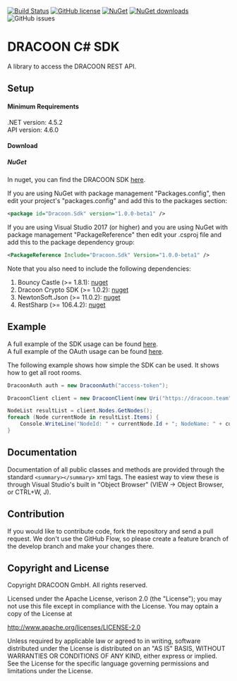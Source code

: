 [![Build Status](https://travis-ci.org/dracoon/dracoon-csharp-sdk.svg?branch=master)](https://travis-ci.org/dracoon/)
[![GitHub license](https://img.shields.io/github/license/dracoon/dracoon-csharp-sdk.svg)](http://www.apache.org/licenses/LICENSE-2.0)
[![NuGet](https://img.shields.io/nuget/v/Dracoon.Sdk.svg)](https://www.nuget.org/packages/Dracoon.Sdk/)
[![NuGet downloads](https://img.shields.io/nuget/dt/Dracoon.Sdk.svg?label=nuget-downloads&colorB=F03C20)](https://www.nuget.org/packages/Dracoon.Sdk/)
![GitHub issues](https://img.shields.io/github/issues-raw/dracoon/dracoon-csharp-sdk.svg)
# DRACOON C# SDK

A library to access the DRACOON REST API.

## Setup

#### Minimum Requirements

.NET version: 4.5.2\
API version: 4.6.0

#### Download

##### NuGet
In nuget, you can find the DRACOON SDK [here](https://www.nuget.org/packages/Dracoon.Sdk/).

If you are using NuGet with package management "Packages.config", then edit your project's "packages.config" and add this to the packages section:
```xml
<package id="Dracoon.Sdk" version="1.0.0-beta1" />
```
If you are using Visual Studio 2017 (or higher) and you are using NuGet with package management "PackageReference" then edit your .csproj file and add this to the package dependency group:
```xml
<PackageReference Include="Dracoon.Sdk" Version="1.0.0-beta1" />
```

Note that you also need to include the following dependencies:
1. Bouncy Castle (>= 1.8.1): [nuget](https://www.nuget.org/packages/BouncyCastle/)
2. Dracoon Crypto SDK (>= 1.0.2): [nuget](https://www.nuget.org/packages/Dracoon.Crypto.Sdk/)
3. NewtonSoft.Json (>= 11.0.2): [nuget](https://www.nuget.org/packages/Newtonsoft.Json/)
4. RestSharp (>= 106.4.2): [nuget](https://www.nuget.org/packages/RestSharp/)

## Example

A full example of the SDK usage can be found [here](DracoonSdkExample/DracoonExamples.cs).\
A full example of the OAuth usage can be found [here](DracoonSdkExample/OAuthExamples.cs).

The following example shows how simple the SDK can be used. It shows how to get all root rooms.

```c#
DracoonAuth auth = new DracoonAuth("access-token");

DracoonClient client = new DracoonClient(new Uri("https://dracoon.team"), auth);

NodeList resultList = client.Nodes.GetNodes();
foreach (Node currentNode in resultList.Items) {
	Console.WriteLine("NodeId: " + currentNode.Id + "; NodeName: " + currentNode.Name);
}
```

## Documentation

Documentation of all public classes and methods are provided through the standard `<summary></summary>` xml tags. 
The easiest way to view these is through Visual Studio's built in "Object Browser" (VIEW -> Object Browser, or CTRL+W, J).

## Contribution

If you would like to contribute code, fork the repository and send a pull request. We don't use the GitHub Flow, so please create a feature branch of the develop branch and make your changes there.

## Copyright and License

Copyright DRACOON GmbH. All rights reserved.

Licensed under the Apache License, verison 2.0 (the "License"); you may not use this file except in compliance with the License. You may optain a copy of the License at

http://www.apache.org/licenses/LICENSE-2.0

Unless required by applicable law or agreed to in writing, software distributed under the License is
distributed on an "AS IS" BASIS, WITHOUT WARRANTIES OR CONDITIONS OF ANY KIND, either express or
implied. See the License for the specific language governing permissions and limitations under the
License.